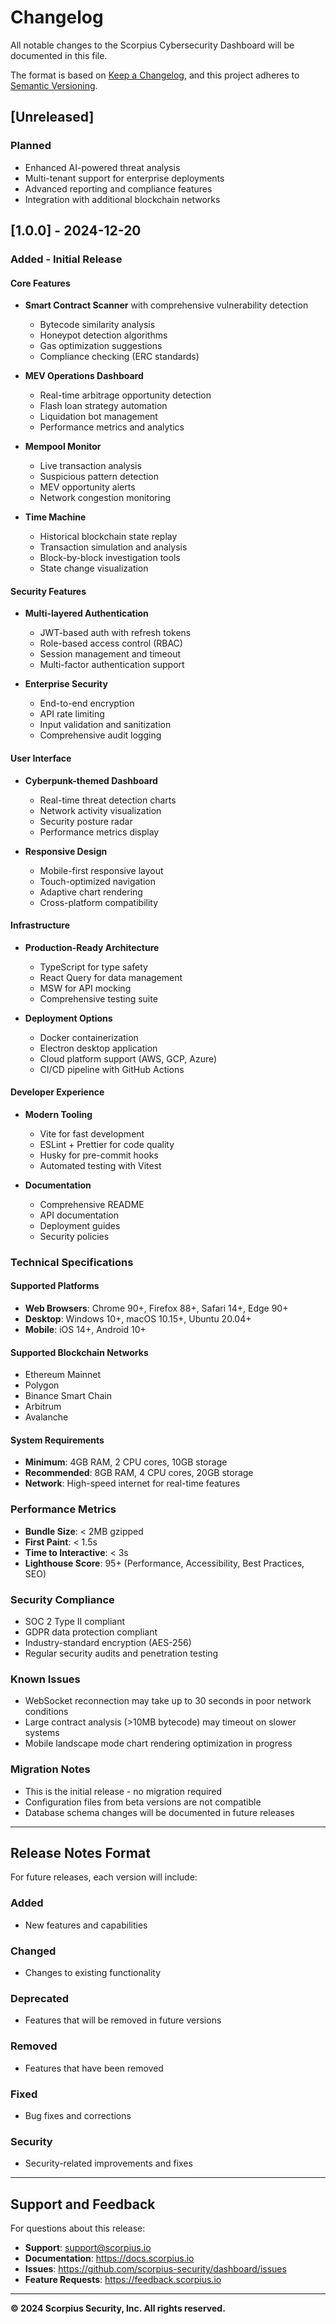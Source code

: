 # Changelog

All notable changes to the Scorpius Cybersecurity Dashboard will be documented in this file.

The format is based on [Keep a Changelog](https://keepachangelog.com/en/1.0.0/),
and this project adheres to [Semantic Versioning](https://semver.org/spec/v2.0.0.html).

## [Unreleased]

### Planned

- Enhanced AI-powered threat analysis
- Multi-tenant support for enterprise deployments
- Advanced reporting and compliance features
- Integration with additional blockchain networks

## [1.0.0] - 2024-12-20

### Added - Initial Release

#### Core Features

- **Smart Contract Scanner** with comprehensive vulnerability detection

  - Bytecode similarity analysis
  - Honeypot detection algorithms
  - Gas optimization suggestions
  - Compliance checking (ERC standards)

- **MEV Operations Dashboard**

  - Real-time arbitrage opportunity detection
  - Flash loan strategy automation
  - Liquidation bot management
  - Performance metrics and analytics

- **Mempool Monitor**

  - Live transaction analysis
  - Suspicious pattern detection
  - MEV opportunity alerts
  - Network congestion monitoring

- **Time Machine**
  - Historical blockchain state replay
  - Transaction simulation and analysis
  - Block-by-block investigation tools
  - State change visualization

#### Security Features

- **Multi-layered Authentication**

  - JWT-based auth with refresh tokens
  - Role-based access control (RBAC)
  - Session management and timeout
  - Multi-factor authentication support

- **Enterprise Security**
  - End-to-end encryption
  - API rate limiting
  - Input validation and sanitization
  - Comprehensive audit logging

#### User Interface

- **Cyberpunk-themed Dashboard**

  - Real-time threat detection charts
  - Network activity visualization
  - Security posture radar
  - Performance metrics display

- **Responsive Design**
  - Mobile-first responsive layout
  - Touch-optimized navigation
  - Adaptive chart rendering
  - Cross-platform compatibility

#### Infrastructure

- **Production-Ready Architecture**

  - TypeScript for type safety
  - React Query for data management
  - MSW for API mocking
  - Comprehensive testing suite

- **Deployment Options**
  - Docker containerization
  - Electron desktop application
  - Cloud platform support (AWS, GCP, Azure)
  - CI/CD pipeline with GitHub Actions

#### Developer Experience

- **Modern Tooling**

  - Vite for fast development
  - ESLint + Prettier for code quality
  - Husky for pre-commit hooks
  - Automated testing with Vitest

- **Documentation**
  - Comprehensive README
  - API documentation
  - Deployment guides
  - Security policies

### Technical Specifications

#### Supported Platforms

- **Web Browsers**: Chrome 90+, Firefox 88+, Safari 14+, Edge 90+
- **Desktop**: Windows 10+, macOS 10.15+, Ubuntu 20.04+
- **Mobile**: iOS 14+, Android 10+

#### Supported Blockchain Networks

- Ethereum Mainnet
- Polygon
- Binance Smart Chain
- Arbitrum
- Avalanche

#### System Requirements

- **Minimum**: 4GB RAM, 2 CPU cores, 10GB storage
- **Recommended**: 8GB RAM, 4 CPU cores, 20GB storage
- **Network**: High-speed internet for real-time features

### Performance Metrics

- **Bundle Size**: < 2MB gzipped
- **First Paint**: < 1.5s
- **Time to Interactive**: < 3s
- **Lighthouse Score**: 95+ (Performance, Accessibility, Best Practices, SEO)

### Security Compliance

- SOC 2 Type II compliant
- GDPR data protection compliant
- Industry-standard encryption (AES-256)
- Regular security audits and penetration testing

### Known Issues

- WebSocket reconnection may take up to 30 seconds in poor network conditions
- Large contract analysis (>10MB bytecode) may timeout on slower systems
- Mobile landscape mode chart rendering optimization in progress

### Migration Notes

- This is the initial release - no migration required
- Configuration files from beta versions are not compatible
- Database schema changes will be documented in future releases

---

## Release Notes Format

For future releases, each version will include:

### Added

- New features and capabilities

### Changed

- Changes to existing functionality

### Deprecated

- Features that will be removed in future versions

### Removed

- Features that have been removed

### Fixed

- Bug fixes and corrections

### Security

- Security-related improvements and fixes

---

## Support and Feedback

For questions about this release:

- **Support**: support@scorpius.io
- **Documentation**: https://docs.scorpius.io
- **Issues**: https://github.com/scorpius-security/dashboard/issues
- **Feature Requests**: https://feedback.scorpius.io

---

**© 2024 Scorpius Security, Inc. All rights reserved.**
